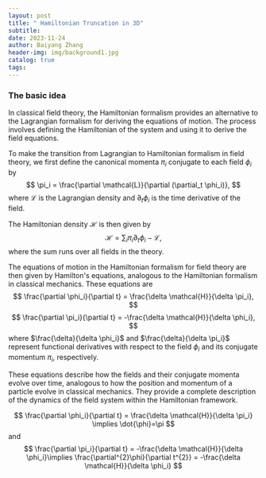 ```yaml
---
layout: post
title: " Hamiltonian Truncation in 3D"
subtitle: 
date: 2023-11-24
author: Baiyang Zhang
header-img: img/background1.jpg
catalog: true
tags:
---
```


### The basic idea

In classical field theory, the Hamiltonian formalism provides an alternative to the Lagrangian formalism for deriving the equations of motion. The process involves defining the Hamiltonian of the system and using it to derive the field equations.

To make the transition from Lagrangian to Hamiltonian formalism in field theory, we first define the canonical momenta $\pi_i$ conjugate to each field $\phi_i$ by
$$ \pi_i = \frac{\partial \mathcal{L}}{\partial (\partial_t \phi_i)}, $$
where $\mathcal{L}$ is the Lagrangian density and $\partial_t \phi_i$ is the time derivative of the field.

The Hamiltonian density $\mathcal{H}$ is then given by
$$ \mathcal{H} = \sum_i \pi_i \partial_t \phi_i - \mathcal{L}, $$
where the sum runs over all fields in the theory.

The equations of motion in the Hamiltonian formalism for field theory are then given by Hamilton's equations, analogous to the Hamiltonian formalism in classical mechanics. These equations are
$$ \frac{\partial \phi_i}{\partial t} = \frac{\delta \mathcal{H}}{\delta \pi_i}, $$
$$ \frac{\partial \pi_i}{\partial t} = -\frac{\delta \mathcal{H}}{\delta \phi_i}, $$
where $\frac{\delta}{\delta \phi_i}$ and $\frac{\delta}{\delta \pi_i}$ represent functional derivatives with respect to the field $\phi_i$ and its conjugate momentum $\pi_i$, respectively.

These equations describe how the fields and their conjugate momenta evolve over time, analogous to how the position and momentum of a particle evolve in classical mechanics. They provide a complete description of the dynamics of the field system within the Hamiltonian framework.

$$
 \frac{\partial \phi_i}{\partial t} = \frac{\delta \mathcal{H}}{\delta \pi_i} \implies \dot{\phi}=\pi  
$$
and 
$$
 \frac{\partial \pi_i}{\partial t} = -\frac{\delta \mathcal{H}}{\delta \phi_i}\implies \frac{\partial^{2}\phi}{\partial t^{2}} =  -\frac{\delta \mathcal{H}}{\delta \phi_i}
$$

